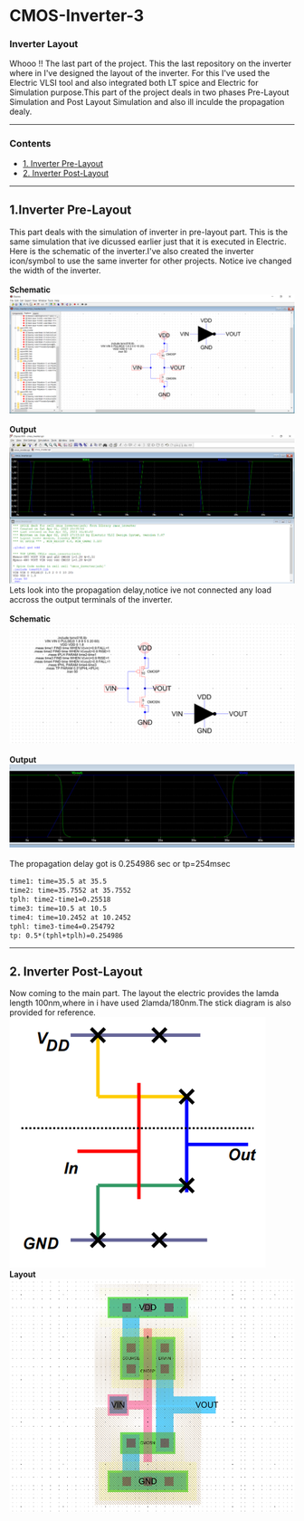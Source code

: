 # CMOS-Inverter-3
### Inverter Layout
Whooo !! The last part of the project. This the last repository on the inverter where in I've designed the layout of the inverter. For this I've used the Electric VLSI tool and also integrated both LT spice and Electric for Simulation purpose.This part of the project deals in two phases Pre-Layout Simulation and Post Layout Simulation and also ill inculde the propagation dealy.

***
### Contents

- [ 1. Inverter Pre-Layout](#1-Inverter-Pre-Layout)
- [ 2. Inverter Post-Layout](#2-Inverter-Post-Layout)

***

## 1.Inverter Pre-Layout

This part deals with the simulation of inverter in pre-layout part. This is the same simulation that ive dicussed earlier just that it is executed in Electric.
Here is the schematic of the inverter.I've also created the inverter icon/symbol to use the same inverter for other projects. Notice ive changed the width of the inverter.<br />
<br>
**Schematic**
<br>
![CMOS-Inverter-3](./Images/Pre-layout1.png)<br>
<br>
**Output**
<br>
![CMOS-Inverter-3](./Images/Pre-layout2.png)<br>
Lets look into the propagation delay,notice ive not connected any load accross the output terminals of the inverter.<br />
<br>
**Schematic**
<br>
![CMOS-Inverter-3](./Images/Pre-layout3.png)<br>
<br>
**Output**
<br>
![CMOS-Inverter-3](./Images/Pre-layout4.png)<br>
<br>
The propagation delay got is 0.254986 sec or tp=254msec <br>
```
time1: time=35.5 at 35.5
time2: time=35.7552 at 35.7552
tplh: time2-time1=0.25518
time3: time=10.5 at 10.5
time4: time=10.2452 at 10.2452
tphl: time3-time4=0.254792
tp: 0.5*(tphl+tplh)=0.254986

```
***
## 2. Inverter Post-Layout
Now coming to the main part. The layout the electric provides the lamda length 100nm,where in i have used 2lamda/180nm.The stick diagram is also provided for reference.<br>
![CMOS-Inverter-3](./Images/Pre-layout5.png)<br>
**Layout**
![CMOS-Inverter-3](./Images/Post-layout1.png)<br>


